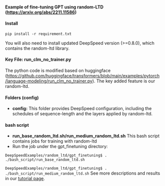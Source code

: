 #### Example of fine-tuning GPT using random-LTD (https://arxiv.org/abs/2211.11586)

#### Install

``pip install -r requirement.txt``

You will also need to install updated DeepSpeed version (>=0.8.0), which contains the random-ltd library.

#### Key File: run_clm_no_trainer.py

The python code is modified based on huggingface (https://github.com/huggingface/transformers/blob/main/examples/pytorch/language-modeling/run_clm_no_trainer.py). The key added feature is our random-ltd.

#### Folders (config)

* **config:** This folder provides DeepSpeed configuration, including the schedules of sequence-length and the layers applied by random-ltd.

#### bash script

* **run_base_random_ltd.sh/run_medium_random_ltd.sh**  This bash script contains jobs for training with random-ltd
* Run the job under the gpt_finetuning directory:

 ``DeepSpeedExamples/random_ltd/gpt_finetuning$ . ./bash_script/run_base_random_ltd.sh``


 ``DeepSpeedExamples/random_ltd/gpt_finetuning$ . ./bash_script/run_medium_random_ltd.sh``
 See more descriptions and results in our [tutorial page](https://www.deepspeed.ai/).
